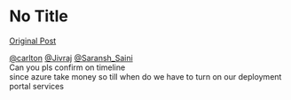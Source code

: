 # No Title

[Original Post](https://discourse.onlinedegree.iitm.ac.in/t/169029/249)

<p><a class="mention" href="/u/carlton">@carlton</a> <a class="mention" href="/u/jivraj">@Jivraj</a> <a class="mention" href="/u/saransh_saini">@Saransh_Saini</a><br>
Can you pls confirm on timeline<br>
since azure take money so till when do we have to turn on our deployment portal services</p>
